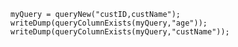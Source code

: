 ```luceescript+trycf
myQuery = queryNew("custID,custName");
writeDump(queryColumnExists(myQuery,"age"));
writeDump(queryColumnExists(myQuery,"custName"));
```
